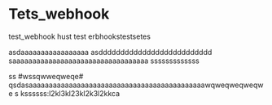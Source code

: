 # Tets_webhook
test_webhook
hust test erbhookstestsetes

asdaaaaaaaaaaaaaaaaa
asdddddddddddddddddddddddddd
saaaaaaaaaaaaaaaaaaaaaaaaaaaaaaaaaa
sssssssssssss


ss
#wssqwweqweqe#
qsdasaaaaaaaaaaaaaaaaaaaaaaaaaaaaaaaaaaaaaaaaaaaawqweqweqweqwe
s
kssssss:l2kl3kl23kl2k3l2kkca
